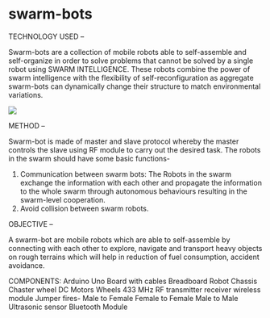 # swarm-bots
TECHNOLOGY USED – 

Swarm-bots are a collection of mobile robots able to self-assemble and self-organize in order to solve problems that cannot be solved by a single robot using SWARM INTELLIGENCE. 
These robots combine the power of swarm intelligence with the flexibility of self-reconfiguration as aggregate swarm-bots can dynamically change their structure to match 
environmental variations.<br>

<img src="https://www.researchgate.net/profile/Young_Hoon_Joo/publication/264059798/figure/fig6/AS:668696896864270@1536441172894/Block-diagram-for-swarm-robot-system.png"><br>

METHOD – 

Swarm-bot is made of master and slave protocol whereby the master controls the slave using RF module to carry out the desired task. 
The robots in the swarm should have some basic functions-
1) Communication between swarm bots: 
The Robots in the swarm exchange the information with each other and propagate the information to the whole swarm through autonomous 
behaviours resulting in the swarm-level cooperation.
2) Avoid collision between swarm robots.

OBJECTIVE – 

A swarm-bot are mobile robots which are able to self-assemble by connecting with each other to explore, navigate and transport heavy objects on rough terrains which will 
help in reduction of fuel consumption, accident avoidance.

COMPONENTS: 
Arduino Uno Board with cables
Breadboard
Robot Chassis
Chaster wheel
DC Motors 
Wheels
433 MHz RF transmitter receiver wireless module
Jumper fires-
Male to Female
Female to Female
Male to Male
Ultrasonic sensor
Bluetooth Module


 
 
